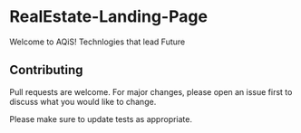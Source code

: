 # RealEstate-Landing-Page

Welcome to AQiS! Technlogies that lead Future

## Contributing

Pull requests are welcome. For major changes, please open an issue first to discuss what you would like to change.

Please make sure to update tests as appropriate.
